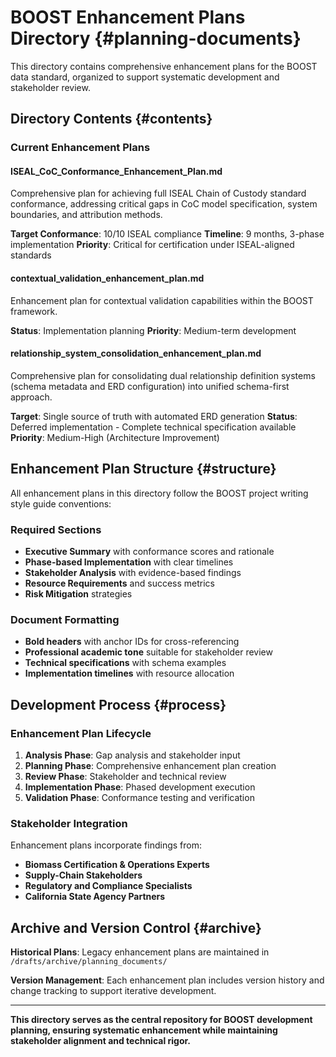 # **BOOST Enhancement Plans Directory** {#planning-documents}

This directory contains comprehensive enhancement plans for the BOOST data standard, organized to support systematic development and stakeholder review.

## **Directory Contents** {#contents}

### **Current Enhancement Plans**

#### **ISEAL_CoC_Conformance_Enhancement_Plan.md**
Comprehensive plan for achieving full ISEAL Chain of Custody standard conformance, addressing critical gaps in CoC model specification, system boundaries, and attribution methods.

**Target Conformance**: 10/10 ISEAL compliance
**Timeline**: 9 months, 3-phase implementation
**Priority**: Critical for certification under ISEAL-aligned standards

#### **contextual_validation_enhancement_plan.md**  
Enhancement plan for contextual validation capabilities within the BOOST framework.

**Status**: Implementation planning
**Priority**: Medium-term development

#### **relationship_system_consolidation_enhancement_plan.md**
Comprehensive plan for consolidating dual relationship definition systems (schema metadata and ERD configuration) into unified schema-first approach.

**Target**: Single source of truth with automated ERD generation
**Status**: Deferred implementation - Complete technical specification available  
**Priority**: Medium-High (Architecture Improvement)

## **Enhancement Plan Structure** {#structure}

All enhancement plans in this directory follow the BOOST project writing style guide conventions:

### **Required Sections**
- **Executive Summary** with conformance scores and rationale
- **Phase-based Implementation** with clear timelines
- **Stakeholder Analysis** with evidence-based findings
- **Resource Requirements** and success metrics
- **Risk Mitigation** strategies

### **Document Formatting**
- **Bold headers** with anchor IDs for cross-referencing
- **Professional academic tone** suitable for stakeholder review
- **Technical specifications** with schema examples
- **Implementation timelines** with resource allocation

## **Development Process** {#process}

### **Enhancement Plan Lifecycle**
1. **Analysis Phase**: Gap analysis and stakeholder input
2. **Planning Phase**: Comprehensive enhancement plan creation  
3. **Review Phase**: Stakeholder and technical review
4. **Implementation Phase**: Phased development execution
5. **Validation Phase**: Conformance testing and verification

### **Stakeholder Integration**
Enhancement plans incorporate findings from:
- **Biomass Certification & Operations Experts**
- **Supply-Chain Stakeholders** 
- **Regulatory and Compliance Specialists**
- **California State Agency Partners**

## **Archive and Version Control** {#archive}

**Historical Plans**: Legacy enhancement plans are maintained in `/drafts/archive/planning_documents/`

**Version Management**: Each enhancement plan includes version history and change tracking to support iterative development.

---

**This directory serves as the central repository for BOOST development planning, ensuring systematic enhancement while maintaining stakeholder alignment and technical rigor.**